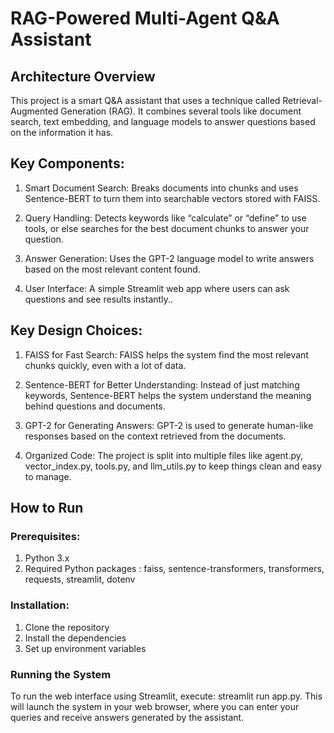 # RAG-Powered Multi-Agent Q&A Assistant

## Architecture Overview
This project is a smart Q&A assistant that uses a technique called Retrieval-Augmented Generation (RAG). It combines several tools like document search, text embedding, and language models to answer questions based on the information it has.

## Key Components:

1. Smart Document Search: Breaks documents into chunks and uses Sentence-BERT to turn them into searchable vectors stored with FAISS.

2. Query Handling: Detects keywords like “calculate” or “define” to use tools, or else searches for the best document chunks to answer your question.

3. Answer Generation: Uses the GPT-2 language model to write answers based on the most relevant content found.

4. User Interface: A simple Streamlit web app where users can ask questions and see results instantly..

## Key Design Choices:

1. FAISS for Fast Search: FAISS helps the system find the most relevant chunks quickly, even with a lot of data.

2. Sentence-BERT for Better Understanding: Instead of just matching keywords, Sentence-BERT helps the system understand the meaning behind questions and documents.

3. GPT-2 for Generating Answers: GPT-2 is used to generate human-like responses based on the context retrieved from the documents.

4. Organized Code: The project is split into multiple files like agent.py, vector_index.py, tools.py, and llm_utils.py to keep things clean and easy to manage.

## How to Run

### Prerequisites:
1. Python 3.x
2. Required Python packages : faiss, sentence-transformers, transformers, requests, streamlit, dotenv

### Installation:
1. Clone the repository
2. Install the dependencies
3. Set up environment variables

### Running the System
To run the web interface using Streamlit, execute: streamlit run app.py. This will launch the system in your web browser, where you can enter your queries and receive answers generated by the assistant.
